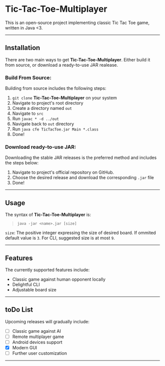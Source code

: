 # Tic-Tac-Toe-Multiplayer
This is an open-source project implementing classic Tic Tac Toe game, written in Java <3.

---

## Installation
There are two main ways to get **Tic-Tac-Toe-Multiplayer**. Either build it from source, or download a ready-to-use JAR realease.

### Build From Source:
Building from source includes the following steps:
1. `git clone` **Tic-Tac-Toe-Multiplayer** on your system
1. Navigate to project's root directory
1. Create a directory named `out`
1. Navigate to `src`
1. Run `javac * -d ../out`
1. Navigate back to `out` directory
1. Run `java cfe TicTacToe.jar Main *.class`
1. Done!

### Download ready-to-use JAR:
Downloading the stable JAR releases is the preferred method and includes the steps below:
1. Navigate to project's official repository on GitHub.
1. Choose the desired release and download the corresponding `.jar` file
1. Done!

---

## Usage
The syntax of **Tic-Tac-Toe-Multiplayer** is:
>`java -jar <name>.jar [size]`

`size`: The positive integer expressing the size of desired board. If ommited default value is `3`. For CLI, suggested size is at most `9`. 

---

## Features
The currently supported features include:
* Classic game against human opponent locally
* Delightful CLI
* Adjustable board size

---

## toDo List
Upcoming releases will gradually include:
- [ ] Classic game against AI
- [ ] Remote multiplayer game
- [ ] Android devices support
- [x] Modern GUI
- [ ] Further user customization

---

